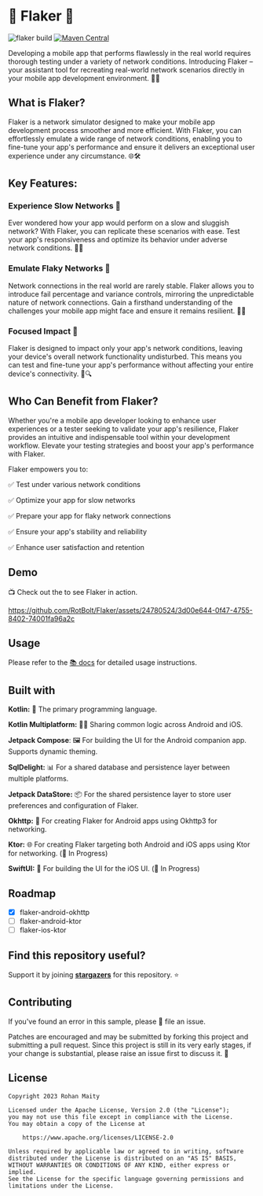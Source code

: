 # :construction: Flaker :construction:
![flaker build](https://github.com/rotbolt/flaker/actions/workflows/flaker-ci.yml/badge.svg) [![Maven Central](https://maven-badges.herokuapp.com/maven-central/io.github.rotbolt/flaker-android-okhttp/badge.svg?style=plastic)](https://maven-badges.herokuapp.com/maven-central/io.github.rotbolt/flaker-android-okhttp)

Developing a mobile app that performs flawlessly in the real world requires thorough testing under a variety of network conditions. Introducing Flaker – your assistant tool for recreating real-world network scenarios directly in your mobile app development environment. 📱💡

## What is Flaker?
Flaker is a network simulator designed to make your mobile app development process smoother and more efficient. With Flaker, you can effortlessly emulate a wide range of network conditions, enabling you to fine-tune your app's performance and ensure it delivers an exceptional user experience under any circumstance. 🌐🛠️

## Key Features:
### Experience Slow Networks 🐢
Ever wondered how your app would perform on a slow and sluggish network? With Flaker, you can replicate these scenarios with ease. Test your app's responsiveness and optimize its behavior under adverse network conditions. 🚀🐌

### Emulate Flaky Networks 📶
Network connections in the real world are rarely stable. Flaker allows you to introduce fail percentage and variance controls, mirroring the unpredictable nature of network connections. Gain a firsthand understanding of the challenges your mobile app might face and ensure it remains resilient. 🔮🔌

### Focused Impact 🎯
Flaker is designed to impact only your app's network conditions, leaving your device's overall network functionality undisturbed. This means you can test and fine-tune your app's performance without affecting your entire device's connectivity. 📡🔍

## Who Can Benefit from Flaker?
Whether you're a mobile app developer looking to enhance user experiences or a tester seeking to validate your app's resilience, Flaker provides an intuitive and indispensable tool within your development workflow. Elevate your testing strategies and boost your app's performance with Flaker.

Flaker empowers you to:

✅ Test under various network conditions

✅ Optimize your app for slow networks

✅ Prepare your app for flaky network connections

✅ Ensure your app's stability and reliability

✅ Enhance user satisfaction and retention

## Demo
📺 Check out the to see Flaker in action.

https://github.com/RotBolt/Flaker/assets/24780524/3d00e644-0f47-4755-8402-74001fa96a2c

## Usage
Please refer to the [📚 docs](https://rotbolt.github.io/Flaker/) for detailed usage instructions.

## Built with

**Kotlin:** 🚀 The primary programming language.

**Kotlin Multiplatform:** 📱🍏 Sharing common logic across Android and iOS.

**Jetpack Compose**: 🖼️ For building the UI for the Android companion app. Supports dynamic theming.

**SqlDelight:** 📊 For a shared database and persistence layer between multiple platforms.

**Jetpack DataStore:** 📦 For the shared persistence layer to store user preferences and configuration of Flaker.

**Okhttp:** 📡 For creating Flaker for Android apps using Okhttp3 for networking.

**Ktor:** 🌐 For creating Flaker targeting both Android and iOS apps using Ktor for networking. (🚧 In Progress)

**SwiftUI:** 🍏 For building the UI for the iOS UI. (🚧 In Progress)

## Roadmap
- [x] flaker-android-okhttp
- [ ] flaker-android-ktor
- [ ] flaker-ios-ktor

## Find this repository useful?
Support it by joining __[stargazers](https://github.com/rotbolt/Flaker/stargazers)__ for this repository. :star: 

## Contributing
If you've found an error in this sample, please 🚩 file an issue.

Patches are encouraged and may be submitted by forking this project and submitting a pull request. Since this project is still in its very early stages, if your change is substantial, please raise an issue first to discuss it. 🤝

## License
```
Copyright 2023 Rohan Maity

Licensed under the Apache License, Version 2.0 (the "License");
you may not use this file except in compliance with the License.
You may obtain a copy of the License at

    https://www.apache.org/licenses/LICENSE-2.0

Unless required by applicable law or agreed to in writing, software
distributed under the License is distributed on an "AS IS" BASIS,
WITHOUT WARRANTIES OR CONDITIONS OF ANY KIND, either express or implied.
See the License for the specific language governing permissions and
limitations under the License.
```
